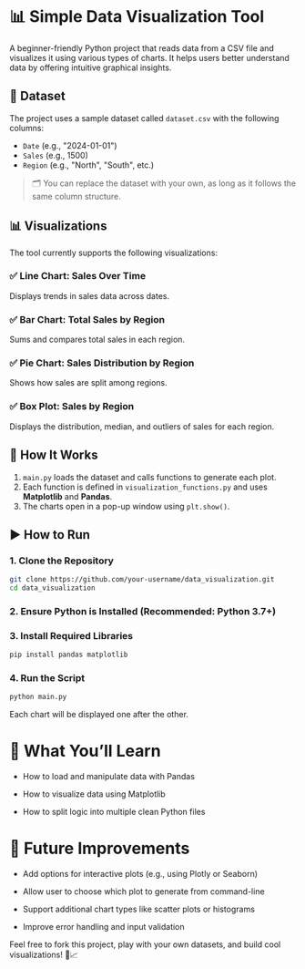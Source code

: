 # 📊 Simple Data Visualization Tool

A beginner-friendly Python project that reads data from a CSV file and visualizes it using various types of charts. It helps users better understand data by offering intuitive graphical insights.

## 📁 Dataset

The project uses a sample dataset called `dataset.csv` with the following columns:

- `Date` (e.g., "2024-01-01")  
- `Sales` (e.g., 1500)  
- `Region` (e.g., "North", "South", etc.)

> 🗂️ You can replace the dataset with your own, as long as it follows the same column structure.

## 📊 Visualizations

The tool currently supports the following visualizations:

### ✅ Line Chart: Sales Over Time
Displays trends in sales data across dates.

### ✅ Bar Chart: Total Sales by Region
Sums and compares total sales in each region.

### ✅ Pie Chart: Sales Distribution by Region
Shows how sales are split among regions.

### ✅ Box Plot: Sales by Region
Displays the distribution, median, and outliers of sales for each region.

## 🔧 How It Works

1. `main.py` loads the dataset and calls functions to generate each plot.
2. Each function is defined in `visualization_functions.py` and uses **Matplotlib** and **Pandas**.
3. The charts open in a pop-up window using `plt.show()`.

## ▶️ How to Run

### 1. Clone the Repository

```bash
git clone https://github.com/your-username/data_visualization.git
cd data_visualization
```

### 2. Ensure Python is Installed (Recommended: Python 3.7+)

### 3. Install Required Libraries

```bash
pip install pandas matplotlib
```

### 4. Run the Script

```bash
python main.py
```
Each chart will be displayed one after the other.

# 🧠 What You’ll Learn
- How to load and manipulate data with Pandas

- How to visualize data using Matplotlib

- How to split logic into multiple clean Python files

# 🚀 Future Improvements
- Add options for interactive plots (e.g., using Plotly or Seaborn)

- Allow user to choose which plot to generate from command-line

- Support additional chart types like scatter plots or histograms

- Improve error handling and input validation


Feel free to fork this project, play with your own datasets, and build cool visualizations! 🎨📈
